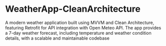 # WeatherApp-CleanArchitecture
A modern weather application built using MVVM and Clean Architecture, featuring Retrofit for API integration with Open Meteo API. The app provides a 7-day weather forecast, including temperature and weather condition details, with a scalable and maintainable codebase
